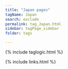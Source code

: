 ```yaml
---
title: "Japan pages"
tagName: Japan
search: exclude
permalink: tag_Japan.html
sidebar: tagPage_sidebar
folder: tags

---
```


{% include taglogic.html %}

{% include links.html %}
